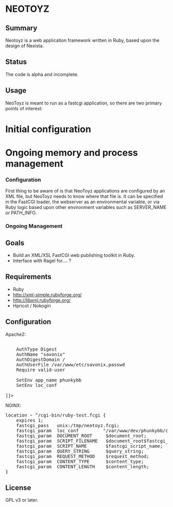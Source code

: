 NEOTOYZ
=======

Summary
-------
Neotoyz is a web application framework written in Ruby, based upon the design
of Nexista.


Status
------
The code is alpha and incomplete.



Usage
-----
NeoToyz is meant to run as a fastcgi application, so there are two primary points of interest:

# Initial configuration
# Ongoing memory and process management


### Configuration
First thing to be aware of is that NeoToyz applications are configured by an XML 
file, but NeoToyz needs to know where that file is. It can be specified in the FastCGI
loader, the webserver as an environmental variable, or via Ruby logic based upon
other environment variables such as SERVER_NAME or PATH_INFO.


### Ongoing Management



Goals
-----
* Build an XML/XSL FastCGI web publishing toolkit in Ruby.
* Interface with Ragel for.... ?

Requirements
------------
* Ruby
* http://xml-simple.rubyforge.org/
* http://libxml.rubyforge.org/
* Hpricot / Nokogiri


Configuration
-------------
Apache2:
<pre>
<![CDATA[
<Location /cgi-bin/ruby-test.fcgi>
    AuthType Digest
    AuthName "savonix"
    AuthDigestDomain /
    AuthUserFile /var/www/etc/savonix.passwd
    Require valid-user

    SetEnv app_name phunkybb
    SetEnv loc_conf 
</Location>
]]>
</pre>
NGINX:
<pre>
location ~ ^/cgi-bin/ruby-test.fcgi {
    expires 1;
    fastcgi_pass   unix:/tmp/neotoyz.fcgi;
    fastcgi_param  loc_conf         "/var/www/dev/phunkybb/config/config.xml"
    fastcgi_param  DOCUMENT_ROOT     $document_root;
    fastcgi_param  SCRIPT_FILENAME   $document_root$fastcgi_script_name;
    fastcgi_param  SCRIPT_NAME       $fastcgi_script_name;
    fastcgi_param  QUERY_STRING      $query_string;
    fastcgi_param  REQUEST_METHOD    $request_method;
    fastcgi_param  CONTENT_TYPE      $content_type;
    fastcgi_param  CONTENT_LENGTH    $content_length;
}
</pre>

License
-------
GPL v3 or later.



